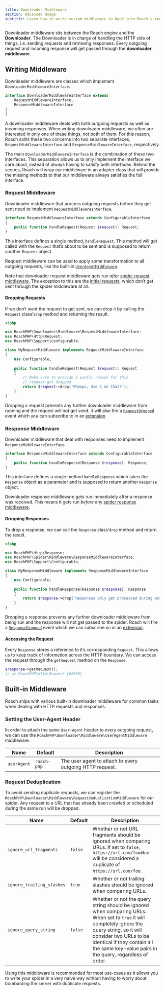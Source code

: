 ```yaml
---
title: Downloader Middleware
section: Advanced Usage
subtitle: Learn how to write custom middleware to hook into Roach’s request/response cycle.
---
```


Downloader middleware sits between the Roach engine and the **Downloader**. The Downloader is in charge of handling the HTTP side of things, i.e. sending requests and retrieving responses. Every outgoing request and incoming response will get passed through the **downloader middleware**.

## Writing Middleware

Downloader middleware are classes which implement `DownloaderMiddlewareInterface`. 

<CodeBlock>

```php
interface DownloaderMiddlewareInterface extends
    RequestMiddlewareInterface,
	ResponseMiddlewareInterface
{
}
```

</CodeBlock>

A downloader middleware deals with both outgoing requests as well as incoming responses. When writing downloader middleware, we often are interested in only one of these things, not both of them. For this reason, Roach splits these two concerns into two separate interfaces, `RequestMiddlewareInterface` and `ResponseMiddlewareInterface`, respectively.

The main `DownloaderMiddlewareInterface` is the combination of these two interfaces. This separation allows us to only implement the interface we care about, instead of always having to satisfy both interfaces. Behind the scenes, Roach will wrap our middleware in an adapter class that will provide the missing methods to that our middleware always satisfies the full interface.

### Request Middleware

Downloader middleware that process outgoing requests before they get sent need to implement `RequestMiddlewareInterface`.

<CodeBlock>

```php
interface RequestMiddlewareInterface extends ConfigurableInterface
{
    public function handleRequest(Request $request): Request;
}
```

</CodeBlock>

This interface defines a single method, `handleRequest`. This method will get called with the `Request` that’s about to be sent and is supposed to return another `Request` object.

Request middleware can be used to apply some transformation to all outgoing requests, like the built-in [`UserAgentMiddleware`](/docs/downloader-middleware#setting-the-user-agent-header).

Note that downloader request middleware gets run _after_ [spider request middleware](/docs/spider-middleware#request-middleware). The exception to this are the [initial requests](/docs/spiders#generating-the-initial-requests), which don’t get sent through the spider middleware at all.

#### Dropping Requests

If we don’t want the request to get sent, we can drop it by calling the `Request` class’`drop` method and returning the result.

<CodeBlock>

```php
<?php

use RoachPHP\Downloader\Middleware\RequestMiddlewareInterface;
use RoachPHP\Http\Request;
use RoachPHP\Support\Configurable;

class MyRequestMiddleware implements RequestMiddlewareInterface
{
    use Configurable;
    
    public function handleRequest(Request $request): Request
    {
        // Make sure to provide a useful reason for this
        // request got dropped.
        return $request->drop('Whoops, did I do that?');
    }
}
```

</CodeBlock>

Dropping a request prevents any further downloader middleware from running and the request will not get send. It will also fire a [`RequestDropped`](/docs/extensions#request-dropped) event which you can subscribe to in an [extension](/docs/extensions).

### Response Middleware

Downloader middleware that deal with responses need to implement `ResponseMiddlewareInterface`.

<CodeBlock>

```php
interface ResponseMiddlewareInterface extends ConfigurableInterface
{
    public function handleResponse(Response $response): Response;
}
```

</CodeBlock>

This interface defines a single method `handleResponse` which takes the `Response` object as a parameter and is supposed to return another `Response` object.

Downloader response middleware gets run immediately after a response was received. This means it gets run _before_ any [spider response middleware](/docs/spider-middleware#response-middleware).

#### Dropping Responses

To drop a response, we can call the `Response` class’`drop` method and return the result.

<CodeBlock>

```php
<?php

use RoachPHP\Http\Response;
use RoachPHP\Spider\Middleware\ResponseMiddlewareInterface;
use RoachPHP\Support\Configurable;

class MyResponseMiddleware implements ResponseMiddlewareInterface
{
    use Configurable;
    
    public function handleResponse(Response $response): Response
    {
        return $response->drop('Responses only get processed during working hours');
    }
}
```

</CodeBlock>

Dropping a response prevents any further downloader middleware from being run and the response will not get passed to the spider. Roach will fire a [`ResponseDropped`](/docs/extensions#response-dropped) event which we can subscribe on in an [extension](/docs/extensions#writing-extensions).

#### Accessing the Request

Every `Response` stores a reference to it’s corresponding `Request`. This allows us to keep track of information across the HTTP boundary. We can access the request through the `getRequest` method on the `Response`.

<CodeBlock>

```php
$response->getRequest();
// => RoachPHP\Http\Request {#2666}
```

</CodeBlock>

## Built-in Middleware

Roach ships with various built-in downloader middleware for common tasks when dealing with HTTP requests and responses.

### Setting the User-Agent Header

In order to attach the same `User-Agent` header to every outgoing request, we can use the `RoachPHP\Downloader\Middleware\UserAgentMiddleware` middleware.

| Name        | Default     | Description                                              |
| ----------- | ----------- | -------------------------------------------------------- |
| `userAgent` | `roach-php` | The user agent to attach to every outgoing HTTP request. |

### Request Deduplication

To avoid sending duplicate requests, we can register the `RoachPHP\Downloader\Middleware\RequestDeduplicationMiddleware` for our spider. Any request to a URL that has already been crawled or scheduled during the same run will be dropped.

| Name                      | Default | Description                                                  |
| ------------------------- | ------- | ------------------------------------------------------------ |
| `ignore_url_fragments`    | `false` | Whether or not URL fragments should be ignored when comparing URLs. If set to `false`,  `https://url.com/foo#bar` will be considered a duplicate of `https://url.com/foo`. |
| `ignore_trailing_slashes` | `true`  | Whether or not trailing slashes should be ignored when comparing URLs. |
| `ignore_query_string`     | `false` | Whether or not the query string should be ignored when comparing URLs. When set to `true` it will completely ignore the query string, so it will consider two URLs to be identical if they contain all the same key-value pairs in the query, regardless of order. |

Using this middleware is recommended for most use-cases as it allows you to write your spider in a very naive way without having to worry about bombarding the server with duplicate requests.
